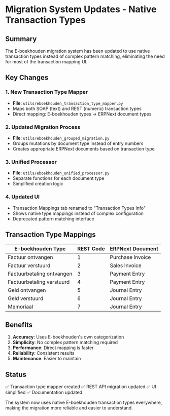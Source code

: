 # Migration System Updates - Native Transaction Types

## Summary

The E-boekhouden migration system has been updated to use native transaction types instead of complex pattern matching, eliminating the need for most of the transaction mapping UI.

## Key Changes

### 1. New Transaction Type Mapper
- **File**: `utils/eboekhouden_transaction_type_mapper.py`
- Maps both SOAP (text) and REST (numeric) transaction types
- Direct mapping: E-boekhouden types → ERPNext document types

### 2. Updated Migration Process
- **File**: `utils/eboekhouden_grouped_migration.py`
- Groups mutations by document type instead of entry numbers
- Creates appropriate ERPNext documents based on transaction type

### 3. Unified Processor
- **File**: `utils/eboekhouden_unified_processor.py`
- Separate functions for each document type
- Simplified creation logic

### 4. Updated UI
- Transaction Mappings tab renamed to "Transaction Types Info"
- Shows native type mappings instead of complex configuration
- Deprecated pattern matching interface

## Transaction Type Mappings

| E-boekhouden Type | REST Code | ERPNext Document |
|------------------|-----------|------------------|
| Factuur ontvangen | 1 | Purchase Invoice |
| Factuur verstuurd | 2 | Sales Invoice |
| Factuurbetaling ontvangen | 3 | Payment Entry |
| Factuurbetaling verstuurd | 4 | Payment Entry |
| Geld ontvangen | 5 | Journal Entry |
| Geld verstuurd | 6 | Journal Entry |
| Memoriaal | 7 | Journal Entry |

## Benefits

1. **Accuracy**: Uses E-boekhouden's own categorization
2. **Simplicity**: No complex pattern matching required
3. **Performance**: Direct mapping is faster
4. **Reliability**: Consistent results
5. **Maintenance**: Easier to maintain

## Status

✅ Transaction type mapper created
✅ REST API migration updated
✅ UI simplified
✅ Documentation updated

The system now uses native E-boekhouden transaction types everywhere, making the migration more reliable and easier to understand.
